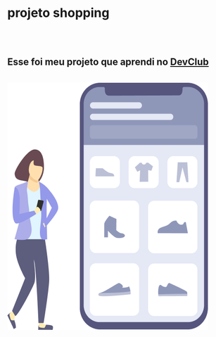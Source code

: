<h1>projeto shopping</h1>
<br>
<br>
<h2>Esse foi meu projeto que aprendi no <a href="https://aulas.devclub.com.br/login">DevClub</a></h2>
<br>
<img src="https://github.com/matheusalves123/projeto.shopping/blob/main/img%20shop.png?raw=true" />
